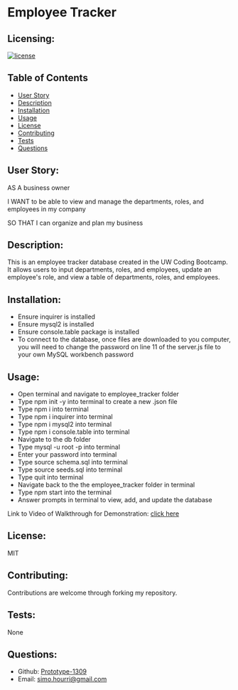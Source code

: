 # Employee Tracker

## Licensing:
[![license](https://img.shields.io/badge/license-MIT-blue)](https://shields.io)

## Table of Contents
- [User Story](#user-story)
- [Description](#description)
- [Installation](#installation)
- [Usage](#usage)
- [License](#license)
- [Contributing](#contributing)
- [Tests](#tests)
- [Questions](#questions)

## User Story:
AS A business owner

I WANT to be able to view and manage the departments, roles, and employees in my company

SO THAT I can organize and plan my business

## Description:
This is an employee tracker database created in the UW Coding Bootcamp. It allows users to input departments, roles, and employees, update an employee's role, and view a table of departments, roles, and employees.

## Installation:

- Ensure inquirer is installed
- Ensure mysql2 is installed
- Ensure console.table package is installed
- To connect to the database, once files are downloaded to you computer, you will need to change the password on line 11 of the server.js file to your own MySQL workbench password

## Usage:
- Open terminal and navigate to employee_tracker folder
- Type npm init -y into terminal to create a new .json file
- Type npm i into terminal
- Type npm i inquirer into terminal
- Type npm i mysql2 into terminal
- Type npm i console.table into terminal
- Navigate to the db folder
- Type mysql -u root -p into terminal
- Enter your password into terminal
- Type source schema.sql into terminal
- Type source seeds.sql into terminal
- Type quit into terminal
- Navigate back to the the employee_tracker folder in terminal
- Type npm start into the terminal
- Answer prompts in terminal to view, add, and update the database

Link to Video of Walkthrough for Demonstration: [click here](https://drive.google.com/file/d/1BFNzW99Ilvs-FsRH2ENWvBe0MmG4GOrZ/view)


## License:
MIT

## Contributing:
Contributions are welcome through forking my repository.

## Tests:
None

## Questions:
- Github: [Prototype-1309](https://github.com/Prototype1309/Employee-traquer/blob/main/README.md)
- Email: simo.hourri@gmail.com